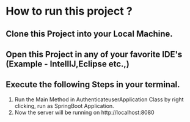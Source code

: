 # How to run this project ?
## Clone this Project into your Local Machine.
## Open this Project in any of your favorite IDE's (Example - IntellIJ,Eclipse etc.,)

## Execute the following Steps in your terminal.
<ol>
  <li> Run the Main Method in AuthenticateuserApplication Class by right clicking, run as SpringBoot Application. </li>
    <li>Now the server will be running on http://localhost:8080 </li>
</ol>
